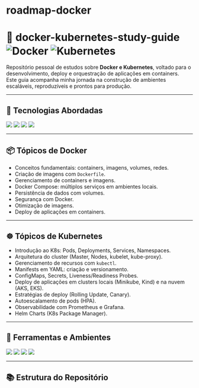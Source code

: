 # roadmap-docker
# 🐳 docker-kubernetes-study-guide <img align="center" alt="Docker" src="https://img.shields.io/badge/Docker-2496ED?style=for-the-badge&logo=docker&logoColor=white" /> <img align="center" alt="Kubernetes" src="https://img.shields.io/badge/Kubernetes-326CE5?style=for-the-badge&logo=kubernetes&logoColor=white" />

Repositório pessoal de estudos sobre **Docker e Kubernetes**, voltado para o desenvolvimento, deploy e orquestração de aplicações em containers.  
Este guia acompanha minha jornada na construção de ambientes escaláveis, reproduzíveis e prontos para produção.

---

## 🚀 Tecnologias Abordadas

<div style="display: inline_block">
  <img src="https://img.shields.io/badge/Docker-2496ED?style=for-the-badge&logo=docker&logoColor=white" />
  <img src="https://img.shields.io/badge/Kubernetes-326CE5?style=for-the-badge&logo=kubernetes&logoColor=white" />
  <img src="https://img.shields.io/badge/Linux-FCC624?style=for-the-badge&logo=linux&logoColor=black"/>
  <img src="https://img.shields.io/badge/YAML-000000?style=for-the-badge&logo=yaml&logoColor=white"/>
</div>

---

## 📦 Tópicos de Docker

- Conceitos fundamentais: containers, imagens, volumes, redes.
- Criação de imagens com `Dockerfile`.
- Gerenciamento de containers e imagens.
- Docker Compose: múltiplos serviços em ambientes locais.
- Persistência de dados com volumes.
- Segurança com Docker.
- Otimização de imagens.
- Deploy de aplicações em containers.

---

## ☸️ Tópicos de Kubernetes

- Introdução ao K8s: Pods, Deployments, Services, Namespaces.
- Arquitetura do cluster (Master, Nodes, kubelet, kube-proxy).
- Gerenciamento de recursos com `kubectl`.
- Manifests em YAML: criação e versionamento.
- ConfigMaps, Secrets, Liveness/Readiness Probes.
- Deploy de aplicações em clusters locais (Minikube, Kind) e na nuvem (AKS, EKS).
- Estratégias de deploy (Rolling Update, Canary).
- Autoescalamento de pods (HPA).
- Observabilidade com Prometheus e Grafana.
- Helm Charts (K8s Package Manager).

---

## 🧰 Ferramentas e Ambientes

<div style="display: inline_block">
  <img src="https://img.shields.io/badge/VS_Code-0078D4?style=for-the-badge&logo=visual-studio-code&logoColor=white"/>
  <img src="https://img.shields.io/badge/Minikube-00ADD8?style=for-the-badge&logo=minikube&logoColor=white"/>
  <img src="https://img.shields.io/badge/Helm-277A9F?style=for-the-badge&logo=helm&logoColor=white"/>
  <img src="https://img.shields.io/badge/Azure_Kubernetes_Service-0078D4?style=for-the-badge&logo=microsoft-azure&logoColor=white"/>
</div>

---

## 📚 Estrutura do Repositório

